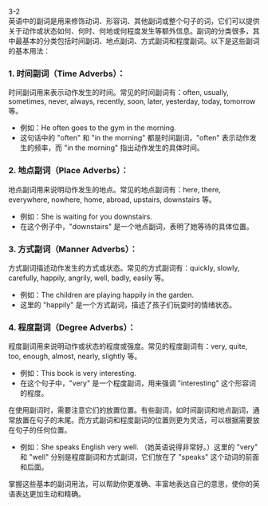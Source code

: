 3-2  
英语中的副词是用来修饰动词、形容词、其他副词或整个句子的词，它们可以提供关于动作或状态如何、何时、何地或何程度发生等额外信息。副词的分类很多，其中最基本的分类包括时间副词、地点副词、方式副词和程度副词。以下是这些副词的基本用法：

### 1. 时间副词（Time Adverbs）：
时间副词用来表示动作发生的时间。常见的时间副词有：often, usually, sometimes, never, always, recently, soon, later, yesterday, today, tomorrow 等。
- 例如：He often goes to the gym in the morning.
- 这句话中的 "often" 和 "in the morning" 都是时间副词，"often" 表示动作发生的频率，而 "in the morning" 指出动作发生的具体时间。

### 2. 地点副词（Place Adverbs）：
地点副词用来说明动作发生的地点。常见的地点副词有：here, there, everywhere, nowhere, home, abroad, upstairs, downstairs 等。
- 例如：She is waiting for you downstairs.
- 在这个例子中，"downstairs" 是一个地点副词，表明了她等待的具体位置。

### 3. 方式副词（Manner Adverbs）：
方式副词描述动作发生的方式或状态。常见的方式副词有：quickly, slowly, carefully, happily, angrily, well, badly, easily 等。
- 例如：The children are playing happily in the garden.
- 这里的 "happily" 是一个方式副词，描述了孩子们玩耍时的情绪状态。

### 4. 程度副词（Degree Adverbs）：
程度副词用来说明动作或状态的程度或强度。常见的程度副词有：very, quite, too, enough, almost, nearly, slightly 等。
- 例如：This book is very interesting.
- 在这个句子中，"very" 是一个程度副词，用来强调 "interesting" 这个形容词的程度。

在使用副词时，需要注意它们的放置位置。有些副词，如时间副词和地点副词，通常放置在句子的末尾。而方式副词和程度副词的位置则更为灵活，可以根据需要放在句子的任何位置。
- 例如：She speaks English very well. （她英语说得非常好。）这里的 "very" 和 "well" 分别是程度副词和方式副词，它们放在了 "speaks" 这个动词的前面和后面。

掌握这些基本的副词用法，可以帮助你更准确、丰富地表达自己的意思，使你的英语表达更加生动和精确。